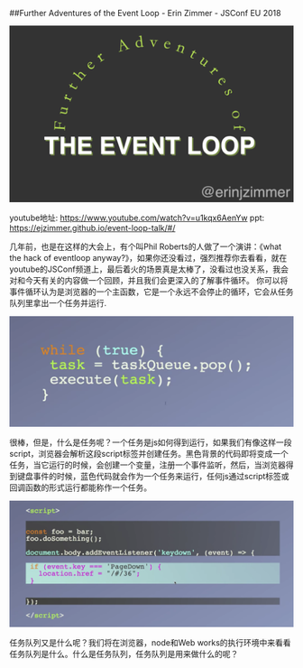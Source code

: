 ##Further Adventures of the Event Loop - Erin Zimmer - JSConf EU 2018

![avatar](./EventLoopImg/title.png)

youtube地址: https://www.youtube.com/watch?v=u1kqx6AenYw
ppt: https://ejzimmer.github.io/event-loop-talk/#/

几年前，也是在这样的大会上，有个叫Phil Roberts的人做了一个演讲：《what the hack of eventloop anyway?》，如果你还没看过，强烈推荐你去看看，就在youtube的JSConf频道上，最后着火的场景真是太棒了，没看过也没关系，我会对和今天有关的内容做一个回顾，并且我们会更深入的了解事件循环。
你可以将事件循环认为是浏览器的一个主函数，它是一个永远不会停止的循环，它会从任务队列里拿出一个任务并运行.

![avatar](./EventLoopImg/1.png)

很棒，但是，什么是任务呢？一个任务是js如何得到运行，如果我们有像这样一段script，浏览器会解析这段script标签并创建任务。黑色背景的代码即将变成一个任务，当它运行的时候，会创建一个变量，注册一个事件监听，然后，当浏览器得到键盘事件的时候，蓝色代码就会作为一个任务来运行，任何js通过script标签或回调函数的形式运行都能称作一个任务。

![avatar](./EventLoopImg/2.png)

任务队列又是什么呢？我们将在浏览器，node和Web works的执行环境中来看看任务队列是什么。什么是任务队列，任务队列是用来做什么的呢？





